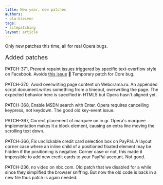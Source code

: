 ```yaml
---
title: New year, new patches
authors:
- ola-kleiven
tags:
- sitepatching
layout: article
---
```

Only new patches this time, all for real Opera bugs.<br/><br/><span style="font-size: 140%">Added patches</span><br/><br/>PATCH-371, Prevent repaint issues triggered by specific text-overflow style on Facebook. Avoids <a href="http://my.opera.com/desktopteam/blog/2011/01/17/11-01-snapshot-with-several-crash-fixes?startidx=50#comment52507282" target="_blank">this issue</a> :eyes: Temporary patch for Core bug.<br/><br/>PATCH-370, Avoid overwriting page content on Weborama.ru. An appended script document.writes something from a timeout, overwriting the page. The expected behavior here is specified in HTML5 but Opera hasn&#39;t aligned yet.<br/><br/>PATCH-368, Enable MSDN search with Enter. Opera requires cancelling keypress, not keydown. The good old key-event issue. <br/><br/>PATCH-367, Correct placement of marquee on in.gr. Opera&#39;s marquee implementation makes it a block element, causing an extra line moving the scrolling text down.<br/><br/>PATCH-366, Fix unclickable credit card selection box on PayPal. A layout corner case where an inline child of a positioned floated element may be hidden if the positioning is negative. Corner case or not, this made it impossible to add new credit cards to your PayPal account. Not good.<br/><br/>PATCH-236, no video on nbc.com. Old patch that we disabled for a while since they simplified the browser sniffing. But now the old code is back in a new file thus patch is again needed.
